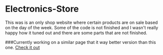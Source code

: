 # Electronics-Store
This was is an only shop website where certain products are on sale based on the day of the week. Some of the code is not finished and I wasn't really happy how it tuned out and there are some parts that are not finished.

###Currently working on a similar page that it way better version than this one. 
[Check it out](https://github.com/rluna15/Candy-Shop.git)

